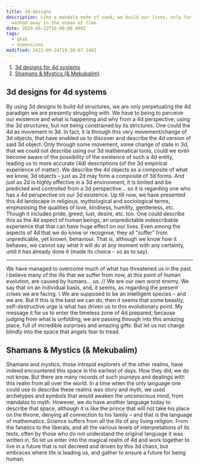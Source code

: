 ```yaml
---
title: 4d-designs
description: Like a mandala made of sand, we build our lives, only for it to be
  washed away in the ocean of time.
date: 2020-08-22T16:00:00.000Z
tags:
  - qkab
  - dimensions
modified: 2021-09-24T19:30:07.148Z
---
```


1. [3d designs for 4d systems](#3d-designs-for-4d-systems)
2. [Shamans & Mystics (& Mekubalim)](#shamans--mystics--mekubalim)

## 3d designs for 4d systems

By using 3d designs to build 4d structures, we are only perpetuating the 4d paradigm we are presently struggling with. We have to being to perceive our existence and what is happening and why from a 4d perspective, using the 3d structures, but not being constrained by its strictures.
One could the 4d as movement in 3d. In fact, it is through this very movement/change of 3d objects, that have enabled us to discover and describe the 4d version of said 3d object. Only through some movement, some change of state in 3d, that we could not describe using our 3d mathematical tools, could we even become aware of the possibility of the existence of such a 4d entity, leading us to more accurate (4d) descriptions (of the 3d empirical experience of matter). We describe the 4d objects as a composite of what we know, 3d objects – just as 2d may form a composite of 3d forms.
And just as 2d is highly effective in a 3d environment, it is limited and be predicted and controlled from a 3d perspective... so it is regarding one who has a 4d perspective on our 3d existence.
Up till now, we have presented this 4d landscape in religious, mythological and sociological terms, emphasising the qualities of love, kindness, humility, gentleness, etc. Though it includes pride, greed, lust, desire, etc. too. One could describe this as the 4d aspect of human beings, an unpredictable indescribable experience that that can have huge effect on our lives. Even among the aspects of 4d that we do know or recognise, they all “suffer” from unpredicable, yet known, behaviour. That is, although we know how it behaves, we cannot say what it will do at any moment with any certainty, until it has already done it (made its choice – so as to say).

---

We have managed to overcome much of what has threatened us in the past. I believe many of the ills that we suffer from now, at this point of human evolution, are caused by humans... us. // We are our own worst enemy. We say that on an individual basis, and, it seems, as regarding the present crises we are facing. \\ We are supposed to be an intelligent species – and we are. But if this is the best we can do, then it seems that some beastly, self-destructive urge is what has driven us to this evolutionary point.
My message it for us to enter the timeless zone of 4d prepared, because judging from what is unfolding, we are passing through into this amazing place, full of incredible surprises and amazing gifts. But let us not charge blindly into the space that angels fear to tread.

## Shamans & Mystics (& Mekubalim)

Shamans and mystics, those intrepid explorers of the other realms, have indeed encountered this space in the earliest of days. How they did, we do not know. But there are many records of such journeys and dealings with this realm from all over the world.
In a time when the only language one could use to describe these realms was story and myth, we used archetypes and symbols that would awaken the unconscious mind, from mandalas to myth. However, we do have another language today to describe that space, although it is like the prince that will not take his place on the throne, denying all connection to his family – and that is the language of mathematics.
Science suffers from all the ills of any living religion. From the fanatics to the liberals, and all the various levels of interpretations of its texts, often by those who do not understand the original language it was written in.
So let us enter into the magical realm of 4d and work together to live in a future that is not decreed and driven by this 3d chaos, but embraces where life is leading us, and gather to ensure a future for being human.
